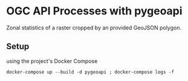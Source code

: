 # OGC API Processes with pygeoapi

Zonal statistics of a raster cropped by an provided GeoJSON polygon.

## Setup

using the project's Docker Compose

```shell
docker-compose up --build -d pygeoapi ; docker-compose logs -f
```

